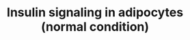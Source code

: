 ---
annotations:
- id: CL:0000136
  parent: native cell
  type: Cell Type Ontology
  value: fat cell
- id: PW:0000143
  parent: regulatory pathway
  type: Pathway Ontology
  value: insulin signaling pathway
authors:
- Anwesha
- Khanspers
- AMTan
- Egonw
- Ryanmiller
- Evelo
- Eweitz
description: The paper (1) describes insulin signalling in human adipocytes under
  normal and diabetic states using mathematical models based on experimental data.
  This model corresponds to insulin signalling under normal conditions. Insulin signalling
  under diabetic condition is represented in WP3635. The model has been converted
  to GPML using the PathSBML plugin from PathVIsio, importing the model BIOMD0000000448
  from the BioModels Database directly. The layout has been improved manually.  Proteins
  on this pathway have targeted assays available via the [https://assays.cancer.gov/available_assays?wp_id=WP3634
  CPTAC Assay Portal]
last-edited: 2021-05-09
organisms:
- Homo sapiens
redirect_from:
- /index.php/Pathway:WP3634
- /instance/WP3634
- /instance/WP3634_rr116602
revision: r116602
schema-jsonld:
- '@context': https://schema.org/
  '@id': https://wikipathways.github.io/pathways/WP3634.html
  '@type': Dataset
  creator:
    '@type': Organization
    name: WikiPathways
  description: The paper (1) describes insulin signalling in human adipocytes under
    normal and diabetic states using mathematical models based on experimental data.
    This model corresponds to insulin signalling under normal conditions. Insulin
    signalling under diabetic condition is represented in WP3635. The model has been
    converted to GPML using the PathSBML plugin from PathVIsio, importing the model
    BIOMD0000000448 from the BioModels Database directly. The layout has been improved
    manually.  Proteins on this pathway have targeted assays available via the [https://assays.cancer.gov/available_assays?wp_id=WP3634
    CPTAC Assay Portal]
  keywords:
  - AS160
  - AS160p
  - GLUT4
  - GLUT4m
  - INSR
  - IRS1
  - IRS1307
  - IRS1p
  - IRS1p307
  - P
  - PKB
  - PKB308p
  - PKB308p473p
  - PKB473p
  - S6
  - S6K
  - S6Kp
  - S6p
  - X
  - insulin
  - mTORC1
  - mTORC1a
  - mTORC2
  - mTORC2a
  license: CC0
  name: Insulin signaling in adipocytes (normal condition)
seo: CreativeWork
title: Insulin signaling in adipocytes (normal condition)
wpid: WP3634
---